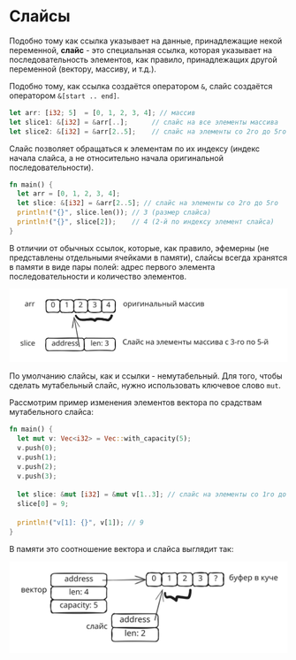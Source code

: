 # Слайсы

Подобно тому как ссылка указывает на данные, принадлежащие некой переменной, **слайс** - это специальная ссылка, которая указывает на последовательность элементов, как правило, принадлежащих другой переменной (вектору, массиву, и т.д.).

Подобно тому, как ссылка создаётся оператором `&`, слайc создаётся оператором `&[start .. end]`.

```rust
let arr: [i32; 5]  = [0, 1, 2, 3, 4]; // массив
let slice1: &[i32] = &arr[..];      // слайс на все элементы массива
let slice2: &[i32] = &arr[2..5];    // слайс на элементы со 2го до 5го
```

Слайс позволяет обращаться к элементам по их индексу (индекс начала слайса, а не относительно начала оригинальной последовательности).

```rust
fn main() {
  let arr = [0, 1, 2, 3, 4];
  let slice: &[i32] = &arr[2..5]; // слайс на элементы со 2го до 5го
  println!("{}", slice.len()); // 3 (размер слайса)
  println!("{}", slice[2]);    // 4 (2-й по индексу элемент слайса)
}
```

В отличии от обычных ссылок, которые, как правило, эфемерны (не представлены отдельными ячейками в памяти), слайсы всегда хранятся в памяти в виде пары полей: адрес первого элемента последовательности и количество элементов.

<img src="../.gitbook/assets/file.excalidraw (8).svg" alt="" class="gitbook-drawing">

По умолчанию слайсы, как и ссылки - немутабельный. Для того, чтобы сделать мутабельный слайс, нужно использовать ключевое слово `mut`.

Рассмотрим пример изменения элементов вектора по срадствам мутабельного слайса:

```rust
fn main() {
  let mut v: Vec<i32> = Vec::with_capacity(5);
  v.push(0);
  v.push(1);
  v.push(2);
  v.push(3);

  let slice: &mut [i32] = &mut v[1..3]; // слайс на элементы со 1го до 3го
  slice[0] = 9;

  println!("v[1]: {}", v[1]); // 9
}
```

В памяти это соотношение вектора и слайса выглядит так:

<img src="../.gitbook/assets/file.excalidraw (9).svg" alt="" class="gitbook-drawing">
